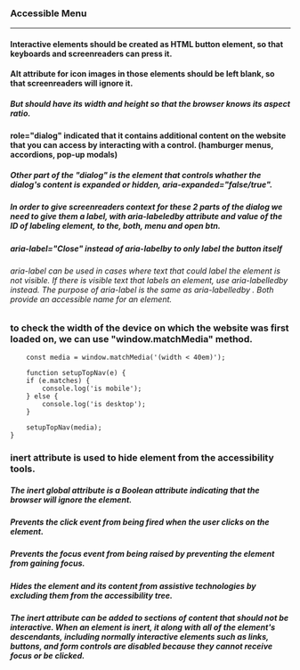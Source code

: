 ### Accessible Menu
___

#### Interactive elements should be created as HTML button element, so that keyboards and screenreaders can press it.
#### Alt attribute for icon images in those elements should be left blank, so that screenreaders will ignore it.
##### But should have its width and height so that the browser knows its aspect ratio.

#### role="dialog" indicated that it contains additional content on the website that you can access by interacting with a control. (hamburger menus, accordions, pop-up modals) 
##### Other part of the "dialog" is the element that controls whather the dialog's content is expanded or hidden, aria-expanded="false/true".
##### In order to give screenreaders context for these 2 parts of the dialog we need to give them a label, with aria-labeledby attribute and value of the ID of labeling element, to the, both, menu and open btn.

##### aria-label="Close" instead of aria-labelby to only label the button itself
###### *aria-label can be used in cases where text that could label the element is not visible. If there is visible text that labels an element, use aria-labelledby instead. The purpose of aria-label is the same as aria-labelledby . Both provide an accessible name for an element.*

### to check the width of the device on which the website was first loaded on, we can use "window.matchMedia" method.
```
    const media = window.matchMedia('(width < 40em)');

    function setupTopNav(e) {
    if (e.matches) {
        console.log('is mobile');
    } else {
        console.log('is desktop');
    }

    setupTopNav(media);
}
```
### inert attribute is used to hide element from the accessibility tools.
##### *The inert global attribute is a Boolean attribute indicating that the browser will ignore the element.* 
##### *Prevents the click event from being fired when the user clicks on the element.*
##### *Prevents the focus event from being raised by preventing the element from gaining focus.*
##### *Hides the element and its content from assistive technologies by excluding them from the accessibility tree.*
#### *The inert attribute can be added to sections of content that should not be interactive. When an element is inert, it along with all of the element's descendants, including normally interactive elements such as links, buttons, and form controls are disabled because they cannot receive focus or be clicked.*